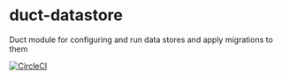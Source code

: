 # duct-datastore
Duct module for configuring and run data stores and apply migrations to them

[![CircleCI](https://circleci.com/gh/mariusz-jachimowicz-83/duct-datastore.svg?style=svg)](https://circleci.com/gh/mariusz-jachimowicz-83/duct-datastore)
